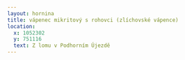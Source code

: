 ```yaml
---
layout: hornina
title: vápenec mikritový s rohovci (zlíchovské vápence)
location:
  x: 1052302
  y: 751116
  text: Z lomu v Podhorním Újezdě
---
```


